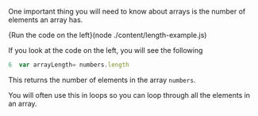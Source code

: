 One important thing you will need to know about arrays is the number of elements an array has.

{Run the code on the left}(node ./content/length-example.js)

If you look at the code on the left, you will see the following

```javascript
6  var arrayLength= numbers.length
```

This returns the number of elements in the array `numbers`. 

You will often use this in loops so you can loop through all the elements in an array.
